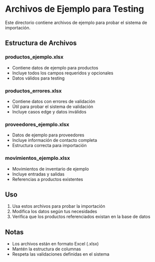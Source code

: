 # Archivos de Ejemplo para Testing

Este directorio contiene archivos de ejemplo para probar el sistema de importación.

## Estructura de Archivos

### productos_ejemplo.xlsx
- Contiene datos de ejemplo para productos
- Incluye todos los campos requeridos y opcionales
- Datos válidos para testing

### productos_errores.xlsx
- Contiene datos con errores de validación
- Útil para probar el sistema de validación
- Incluye casos edge y datos inválidos

### proveedores_ejemplo.xlsx
- Datos de ejemplo para proveedores
- Incluye información de contacto completa
- Estructura correcta para importación

### movimientos_ejemplo.xlsx
- Movimientos de inventario de ejemplo
- Incluye entradas y salidas
- Referencias a productos existentes

## Uso

1. Usa estos archivos para probar la importación
2. Modifica los datos según tus necesidades
3. Verifica que los productos referenciados existan en la base de datos

## Notas

- Los archivos están en formato Excel (.xlsx)
- Mantén la estructura de columnas
- Respeta las validaciones definidas en el sistema
